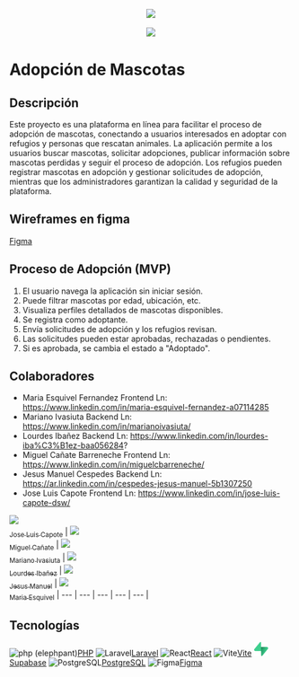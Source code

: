 <p align="center"> <img src="https://github.com/No-Country/c17-119-m-php/assets/94227693/41a2973d-1d88-4ef6-ad9d-2ff227e059f0"> </p>

   <p align="center">
   <img src="https://img.shields.io/badge/STATUS-EN%20DESAROLLO-green">
   </p>

# Adopción de Mascotas

## Descripción
Este proyecto es una plataforma en línea para facilitar el proceso de adopción de mascotas, conectando a usuarios interesados en adoptar con refugios y personas que rescatan animales. La aplicación permite a los usuarios buscar mascotas, solicitar adopciones, publicar información sobre mascotas perdidas y seguir el proceso de adopción. Los refugios pueden registrar mascotas en adopción y gestionar solicitudes de adopción, mientras que los administradores garantizan la calidad y seguridad de la plataforma.

## Wireframes en figma
[Figma](https://www.figma.com/file/kUdFA8kSD437VmawvX9Uyn/SURAMIGO-App?type=design&node-id=0%3A1&mode=design&t=kPIOUSOaasPIfGW8-1)

## Proceso de Adopción (MVP)
1. El usuario navega la aplicación sin iniciar sesión.
2. Puede filtrar mascotas por edad, ubicación, etc.
3. Visualiza perfiles detallados de mascotas disponibles.
4. Se registra como adoptante.
5. Envía solicitudes de adopción y los refugios revisan.
6. Las solicitudes pueden estar aprobadas, rechazadas o pendientes.
7. Si es aprobada, se cambia el estado a "Adoptado".

## Colaboradores
  - Maria Esquivel Fernandez   Frontend	   Ln: https://www.linkedin.com/in/maria-esquivel-fernandez-a07114285 
  - Mariano Ivasiuta           Backend     Ln: https://www.linkedin.com/in/marianoivasiuta/
  - Lourdes Ibañez             Backend     Ln: https://www.linkedin.com/in/lourdes-iba%C3%B1ez-baa056284?
  - Miguel Cañate Barreneche   Frontend    Ln: https://www.linkedin.com/in/miguelcbarreneche/
  - Jesus Manuel Cespedes      Backend     Ln: https://ar.linkedin.com/in/cespedes-jesus-manuel-5b1307250
  - Jose Luis Capote           Frontend    Ln: https://www.linkedin.com/in/jose-luis-capote-dsw/

[<img src="https://avatars.githubusercontent.com/u/70924972?v=4" width=100><br><sub>Jose Luis Capote</sub>](https://github.com/jlcapor) | [<img src="https://avatars.githubusercontent.com/u/94227693?v=4" width=100><br><sub>Miguel Cañate</sub>](https://github.com/MiguelCagnate) | [<img src="https://avatars.githubusercontent.com/u/81333168?v=4" width=100><br><sub>Mariano Ivasiuta</sub>](https://github.com/MarianoIvasiuta26) | [<img src="https://avatars.githubusercontent.com/u/79941492?v=4" width=100><br><sub>Lourdes Ibañez</sub>](https://github.com/lourdesibanez) | [<img src="https://avatars.githubusercontent.com/u/34587375?v=4" width=100><br><sub>Jesus Manuel</sub>](https://github.com/manuelc79) | [<img src="https://www.linkedin.com/in/maria-esquivel-fernandez-a07114285" width=100><br><sub>Maria Esquivel</sub>](https://github.com/MariaEsquivelf) 
| --- | --- | --- | --- | --- |


## Tecnologías

<img width="25" src="https://github.com/marwin1991/profile-technology-icons/assets/76662862/dbbc299a-8356-45e4-9d2e-a6c21b4569cf" alt="php (elephpant)" title="php (elephpant)"/>[PHP](https://www.php.net/)
<img width="25" src="https://github.com/marwin1991/profile-technology-icons/assets/25181517/afcf1c98-544e-41fb-bf44-edba5e62809a" alt="Laravel" title="Laravel"/>[Laravel](https://laravel.com/)
<img width="25" src="https://user-images.githubusercontent.com/25181517/183897015-94a058a6-b86e-4e42-a37f-bf92061753e5.png" alt="React" title="React"/>[React](https://es.react.dev/)
<img width="25" src="https://github-production-user-asset-6210df.s3.amazonaws.com/62091613/261395532-b40892ef-efb8-4b0e-a6b5-d1cfc2f3fc35.png" alt="Vite" title="Vite"/>[Vite](https://vitejs.dev/)
<img width="25" src="https://raw.githubusercontent.com/github/explore/f4ec5347a36e06540a69376753a7c37a8cb5a136/topics/supabase/supabase.png" alt="Supabase" title="Supabase"/>[Supabase](https://supabase.com/)
<img width="25" src="https://user-images.githubusercontent.com/25181517/117208740-bfb78400-adf5-11eb-97bb-09072b6bedfc.png" alt="PostgreSQL" title="PostgreSQL"/>[PostgreSQL](https://www.postgresql.org/)
<img width="25" src="https://user-images.githubusercontent.com/25181517/189715289-df3ee512-6eca-463f-a0f4-c10d94a06b2f.png" alt="Figma" title="Figma"/>[Figma](https://www.figma.com/)

<!--
## Instrucciones de Instalación y Uso
1. Clona este repositorio.
2. Instala las dependencias necesarias.
3. Configura la base de datos y entorno de desarrollo.
4. Ejecuta la aplicación y sigue las instrucciones proporcionadas en la documentación.

## Contribución
¡Las contribuciones son bienvenidas! Si deseas contribuir a este proyecto, sigue las pautas de contribución y envía tus solicitudes de extracción.

## Licencia
Este proyecto está bajo la Licencia MIT. Consulta el archivo LICENSE para más detalles.

## Contacto
Para preguntas o sugerencias, contáctanos en [correo electrónico] o [redes sociales].
-->

</response>
